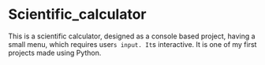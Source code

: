 # Scientific_calculator
This is a scientific calculator, designed as a console based project, having a small menu, which requires user`s input. It`s interactive. 
It is one of my first projects made using Python.
